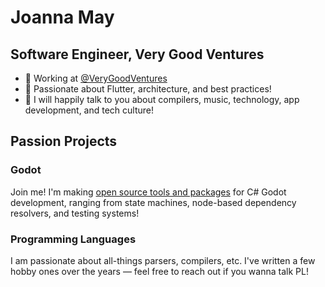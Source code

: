 # Joanna May
## Software Engineer, Very Good Ventures

- 🦄  Working at [@VeryGoodVentures](https://github.com/VeryGoodOpenSource/)
- 📱  Passionate about Flutter, architecture, and best practices!
- 💓  I will happily talk to you about compilers, music, technology, app development, and tech culture!

## Passion Projects

### Godot

Join me! I'm making [open source tools and packages](https://github.com/chickensoft-games) for C# Godot development, ranging from state machines, node-based dependency resolvers, and testing systems!

### Programming Languages

I am passionate about all-things parsers, compilers, etc. I've written a few hobby ones over the years — feel free to reach out if you wanna talk PL!
